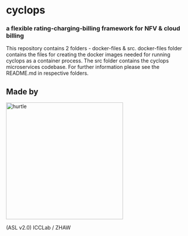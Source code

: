 # cyclops

### a flexible rating-charging-billing framework for NFV & cloud billing

This repository contains 2 folders - docker-files & src. docker-files folder contains the files for creating the docker images needed for running cyclops as a container process. The src folder contains the cyclops microservices codebase. For further information please see the README.md in respective folders.

## Made by

<div align="left" >
<a href='http://blog.zhaw.ch/icclab'>
<img src="https://raw.githubusercontent.com/icclab/hurtle/master/docs/figs/icclab_logo.png" title="hurtle" width=320px border=0px>
</a>
</div>

(ASL v2.0) ICCLab / ZHAW
